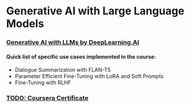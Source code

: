 # Generative AI with Large Language Models

### [Generative AI with LLMs by DeepLearning.AI](https://www.coursera.org/learn/generative-ai-with-llms/)

#### Quick list of specific use cases implemented in the course:
* Dialogue Summarization with FLAN-T5
* Parameter Efficient Fine-Tuning with LoRA and Soft Prompts
* Fine-Tuning with RLHF

### [TODO: Coursera Certificate](test)